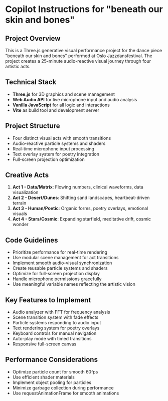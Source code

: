 # Copilot Instructions for "beneath our skin and bones"

<!-- Use this file to provide workspace-specific custom instructions to Copilot. For more details, visit https://code.visualstudio.com/docs/copilot/copilot-customization#_use-a-githubcopilotinstructionsmd-file -->

## Project Overview
This is a Three.js generative visual performance project for the dance piece "beneath our skin and bones" performed at Oslo Jazzdansfestival. The project creates a 25-minute audio-reactive visual journey through four artistic acts.

## Technical Stack
- **Three.js** for 3D graphics and scene management
- **Web Audio API** for live microphone input and audio analysis
- **Vanilla JavaScript** for all logic and interactions
- **Vite** as build tool and development server

## Project Structure
- Four distinct visual acts with smooth transitions
- Audio-reactive particle systems and shaders
- Real-time microphone input processing
- Text overlay system for poetry integration
- Full-screen projection optimization

## Creative Acts
1. **Act 1 - Data/Matrix**: Flowing numbers, clinical waveforms, data visualization
2. **Act 2 - Desert/Dunes**: Shifting sand landscapes, heartbeat-driven terrain
3. **Act 3 - Human/Poetic**: Organic forms, poetry overlays, emotional visuals
4. **Act 4 - Stars/Cosmic**: Expanding starfield, meditative drift, cosmic wonder

## Code Guidelines
- Prioritize performance for real-time rendering
- Use modular scene management for act transitions
- Implement smooth audio-visual synchronization
- Create reusable particle systems and shaders
- Optimize for full-screen projection display
- Handle microphone permissions gracefully
- Use meaningful variable names reflecting the artistic vision

## Key Features to Implement
- Audio analyzer with FFT for frequency analysis
- Scene transition system with fade effects
- Particle systems responding to audio input
- Text rendering system for poetry overlays
- Keyboard controls for manual navigation
- Auto-play mode with timed transitions
- Responsive full-screen canvas

## Performance Considerations
- Optimize particle count for smooth 60fps
- Use efficient shader materials
- Implement object pooling for particles
- Minimize garbage collection during performance
- Use requestAnimationFrame for smooth animations
